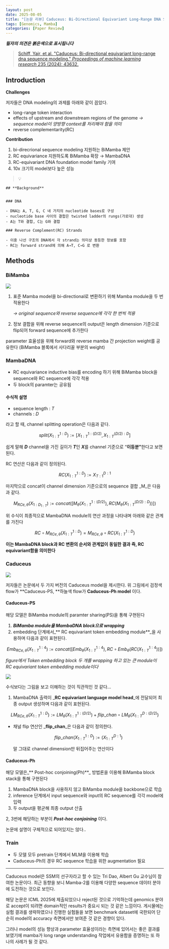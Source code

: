 ```yaml
---
layout: post
date: 2025-08-05
title: "[논문 리뷰] Caduceus: Bi-Directional Equivariant Long-Range DNA Sequence Modeling"
tags: [Genomics, Mamba]
categories: [Paper Review]
---
```


<span class="notion-red">_**필자의 의견은 붉은색으로 표시됩니다**_</span>


> [Schiff, Yair, et al. "Caduceus: Bi-directional equivariant long-range dna sequence modeling." ](https://pmc.ncbi.nlm.nih.gov/articles/PMC12189541/)[_Proceedings of machine learning research_](https://pmc.ncbi.nlm.nih.gov/articles/PMC12189541/)[ 235 (2024): 43632.](https://pmc.ncbi.nlm.nih.gov/articles/PMC12189541/)



## Introduction


**Challenges**


저자들은 DNA modeling의 과제를 아래와 같이 꼽았다.

- long-range token interaction
- effects of upstream and downstream regions of the genome 
_→ sequence model이 양방향 context를 처리해야 함을 의미_
- reverse complementarity(RC)

**Contribution**

1. bi-direcrional sequence modeling 지원하는 BiMamba 제안
1. RC equivariance 지원하도록 BiMamba 확장 → MambaDNA
1. RC-equivariant DNA foundation model family 기여
1. 10x 크기의 model보다 높은 성능

> 💡 


	## **Background**


	### DNA

	- DNA는 A, T, G, C 네 가지의 nucleotide bases로 구성
	- nucleotide base 사이의 결합은 twisted ladder의 rungs(가로대) 생성
	- A는 T와 결합, C는 G와 결합

	### Reverse Complement(RC) Strands

	- 이중 나선 구조의 DNA에서 각 strand는 의미상 동등한 정보를 포함
	- RC는 forward strand에 의해 A→T, C→G 로 변환


## Methods



### BiMamba


![](https://prod-files-secure.s3.us-west-2.amazonaws.com/542b861c-36a8-4051-84e5-8804b6728dba/2c247d59-7815-4980-99f0-8f0d21f445a7/image.png?X-Amz-Algorithm=AWS4-HMAC-SHA256&X-Amz-Content-Sha256=UNSIGNED-PAYLOAD&X-Amz-Credential=ASIAZI2LB466T7E4DPLS%2F20250830%2Fus-west-2%2Fs3%2Faws4_request&X-Amz-Date=20250830T230106Z&X-Amz-Expires=3600&X-Amz-Security-Token=IQoJb3JpZ2luX2VjEIb%2F%2F%2F%2F%2F%2F%2F%2F%2F%2FwEaCXVzLXdlc3QtMiJHMEUCIQDlHzzG1mg4ctnRys0ALEpolUVLafpgY3ZrYj%2BabF7qQAIgDnUHXRboYtpC1PzTDbJ98cINXVS8QOGkUGIJAsarIZMqiAQI3%2F%2F%2F%2F%2F%2F%2F%2F%2F%2F%2FARAAGgw2Mzc0MjMxODM4MDUiDDFkh0HgBQIQx1QmWyrcA55d3OZPlm3zkqzGRM%2BXxODxb7h5kPcVK8fBpMl%2BIR%2FXEikO8Rx6lqd06SCKZ0O4ign5yY4vROgd6Zswpq7kr%2FDrQFmr8nw9OZ5lycCOK1%2FdQzJdx7vV6%2FqD9zCZrTF9xFuxM6l5T3oPZbcItr9T9uucjHfWwyoYAJk56aB%2F1uqQ3K1Dq7gm8Kc0Y%2Bs440D1xamru3WSwI%2BOX0er1JNYlDSkxD60kEjG9bamtD1CmKcalJIgRYvXKVJM6ONjEV2j4ZRQHucfS7GRVKH0mBcVasEb3QK28CwV9sIPt6agW8sBvFs%2Fs8H1yccdy82RUaMHDlSdYkKvJ8sbWzFoihN28hNyEG6qEHrPyUBiHTYTfqFy0ZRWa9R%2FNM1caRvVZ9JD2lMGwOdBpEQZBXYEPoIU1Y0dcdQaxpsRy8djHWPMvrF1Tu%2F0i2hF4AFpEkH7jmsOey9qsapDz4FM95vfqkz%2FSVcWYiGPdNL0C%2FAcE2byu8P8dOIZQ1iXlgGa7XhHmmnExbMKk33zAIx1gOmmBXwW6XzCr6PW%2BzskBrrtA8BCNifgK3C57MDKFUBGSSu46FH6XeiuAR7qMdht0hoGzOIMRx6zSKCwZB5gd9WaNBSkWi1G4e4A92Hxo2LxWfOgMMfgzcUGOqUBZ7nAJVFSdCkVyf7uUA39yvdKYAfPu6BBWLQ83LvkX5tWR6t%2F9mUgOeLXM11cVupuJnJ2QINWf3Dn%2BS8WPLkH4I2mWMSUg3pDTLVJcv9uF2WOawKBqetWp9LYmSnsg82QcsypFZMIY9zS81RSFNLNtXlW8DydM0HJeZ9GBdwzetU%2Bpum6r%2FoX77%2BAYV8F2e9lnfPqluyreHS04gpcUvAla%2BGBAZDy&X-Amz-Signature=722cc8526f353eed80e4647cf007f85658e3570acdbfdf3448cc74083599746c&X-Amz-SignedHeaders=host&x-amz-checksum-mode=ENABLED&x-id=GetObject)

1. 표준 Mamba model을 bi-directional로 변환하기 위해 Mamba module을 두 번 적용한다

	_→ original sequence와 reverse sequence에 각각 한 번씩 적용_

1. 정보 결합을 위해 reverse sequence의 output은 length dimension 기준으로 flip되어 forward sequence에 추가한다

parameter 효율성을 위해 forward와 reverse mamba 간 projection weight를 공유한다 (BiMamba 블록에서 사다리꼴 부분의 weight)



### MambaDNA

- RC equivariance inductive bias를 encoding 하기 위해 BiMamba block을 sequence와 RC sequence에 각각 적용
- 두 block의 paramter는 공유됨


#### 수식적 설명

- sequence length : _T_
- channels : _D_

라고 할 때,  channel splitting operation은 다음과 같다.


$$
split(X^{1:D}_{1:T}):=[X^{1:(D/2)}_{1:T},X^{(D/2):D}_{1:T}]
$$


<span class="notion-red">쉽게 말해 </span><span class="notion-red">_**D**_</span><span class="notion-red"> channel을 가진 길이가 </span><span class="notion-red">_**T**_</span><span class="notion-red">인 </span><span class="notion-red">_**X**_</span><span class="notion-red">를 channel 기준으로 “</span><span class="notion-red">**이등분”**</span><span class="notion-red">한다고 보면 된다.</span>


RC 연산은 다음과 같이 정의된다.


$$
RC(X^{1:D}_{1:T}):=X^{D:1}_{T:1}
$$


마지막으로 concat이 channel dimension 기준으로의 sequence 결합 _M_은 다음과 같다.


$$
M_{RCe,\theta}(X_{1:D_{1:T}}):=concat([M_{\theta}(X^{1:(D/2)}_{1:T}),RC(M_{\theta}(X^{(D/2):D}_{1:T}))])
$$


위 수식이 최종적으로 MambaDNA module의 연산 과정을 나타내며 아래와 같은 관계를 가진다


$$
RC\circ M_{RCe,\theta}(X^{1:D}_{1:T}) = M_{RCe,\theta} \circ RC(X^{1:D}_{1:T})
$$


**이는 MambaDNA block과 RC 변환의 순서와 관계없이 동일한 결과 즉, RC equivariant함을 의미한다**



### Caduceus


![](https://prod-files-secure.s3.us-west-2.amazonaws.com/542b861c-36a8-4051-84e5-8804b6728dba/f94a60d7-8145-473b-aef9-7c68d3ec604a/image.png?X-Amz-Algorithm=AWS4-HMAC-SHA256&X-Amz-Content-Sha256=UNSIGNED-PAYLOAD&X-Amz-Credential=ASIAZI2LB466T7E4DPLS%2F20250830%2Fus-west-2%2Fs3%2Faws4_request&X-Amz-Date=20250830T230106Z&X-Amz-Expires=3600&X-Amz-Security-Token=IQoJb3JpZ2luX2VjEIb%2F%2F%2F%2F%2F%2F%2F%2F%2F%2FwEaCXVzLXdlc3QtMiJHMEUCIQDlHzzG1mg4ctnRys0ALEpolUVLafpgY3ZrYj%2BabF7qQAIgDnUHXRboYtpC1PzTDbJ98cINXVS8QOGkUGIJAsarIZMqiAQI3%2F%2F%2F%2F%2F%2F%2F%2F%2F%2F%2FARAAGgw2Mzc0MjMxODM4MDUiDDFkh0HgBQIQx1QmWyrcA55d3OZPlm3zkqzGRM%2BXxODxb7h5kPcVK8fBpMl%2BIR%2FXEikO8Rx6lqd06SCKZ0O4ign5yY4vROgd6Zswpq7kr%2FDrQFmr8nw9OZ5lycCOK1%2FdQzJdx7vV6%2FqD9zCZrTF9xFuxM6l5T3oPZbcItr9T9uucjHfWwyoYAJk56aB%2F1uqQ3K1Dq7gm8Kc0Y%2Bs440D1xamru3WSwI%2BOX0er1JNYlDSkxD60kEjG9bamtD1CmKcalJIgRYvXKVJM6ONjEV2j4ZRQHucfS7GRVKH0mBcVasEb3QK28CwV9sIPt6agW8sBvFs%2Fs8H1yccdy82RUaMHDlSdYkKvJ8sbWzFoihN28hNyEG6qEHrPyUBiHTYTfqFy0ZRWa9R%2FNM1caRvVZ9JD2lMGwOdBpEQZBXYEPoIU1Y0dcdQaxpsRy8djHWPMvrF1Tu%2F0i2hF4AFpEkH7jmsOey9qsapDz4FM95vfqkz%2FSVcWYiGPdNL0C%2FAcE2byu8P8dOIZQ1iXlgGa7XhHmmnExbMKk33zAIx1gOmmBXwW6XzCr6PW%2BzskBrrtA8BCNifgK3C57MDKFUBGSSu46FH6XeiuAR7qMdht0hoGzOIMRx6zSKCwZB5gd9WaNBSkWi1G4e4A92Hxo2LxWfOgMMfgzcUGOqUBZ7nAJVFSdCkVyf7uUA39yvdKYAfPu6BBWLQ83LvkX5tWR6t%2F9mUgOeLXM11cVupuJnJ2QINWf3Dn%2BS8WPLkH4I2mWMSUg3pDTLVJcv9uF2WOawKBqetWp9LYmSnsg82QcsypFZMIY9zS81RSFNLNtXlW8DydM0HJeZ9GBdwzetU%2Bpum6r%2FoX77%2BAYV8F2e9lnfPqluyreHS04gpcUvAla%2BGBAZDy&X-Amz-Signature=f0747b3c067ce7ad7fb6bd429e3f722253e3b5d9f97c8ac9b323daf802b78e56&X-Amz-SignedHeaders=host&x-amz-checksum-mode=ENABLED&x-id=GetObject)


저자들은 논문에서 두 가지 버전의 Caduceus model을 제시한다. 위 그림에서 검정색 flow가 **Caduceus-PS, **하늘색 flow가 **Caduceus-Ph model** 이다.



#### Caduceus-PS


해당 모델은 BiMamba module의 paramter sharing(PS)을 통해 구현된다

1. _**BiMamba module을 MambaDNA block으로 wrapping**_
1. embedding 단계에서_** RC equivariant token embedding module**_을 사용하며 다음과 같이 표현된다.

$$
Emb_{RCe,\theta}(X^{1:4}_{1:T}):=concat([Emb_{\theta}(X^{1:4}_{1:T}),RC \circ Emb_{\theta}(RC(X^{1:4}_{1:T}))])
$$


_figure에서 Token embedding block 두 개를 wrapping 하고 있는 큰 module이 RC equivariant token embedding module이다_


![](https://prod-files-secure.s3.us-west-2.amazonaws.com/542b861c-36a8-4051-84e5-8804b6728dba/b175e4da-71eb-4e91-8c23-a06dabe673c9/image.png?X-Amz-Algorithm=AWS4-HMAC-SHA256&X-Amz-Content-Sha256=UNSIGNED-PAYLOAD&X-Amz-Credential=ASIAZI2LB466T7E4DPLS%2F20250830%2Fus-west-2%2Fs3%2Faws4_request&X-Amz-Date=20250830T230106Z&X-Amz-Expires=3600&X-Amz-Security-Token=IQoJb3JpZ2luX2VjEIb%2F%2F%2F%2F%2F%2F%2F%2F%2F%2FwEaCXVzLXdlc3QtMiJHMEUCIQDlHzzG1mg4ctnRys0ALEpolUVLafpgY3ZrYj%2BabF7qQAIgDnUHXRboYtpC1PzTDbJ98cINXVS8QOGkUGIJAsarIZMqiAQI3%2F%2F%2F%2F%2F%2F%2F%2F%2F%2F%2FARAAGgw2Mzc0MjMxODM4MDUiDDFkh0HgBQIQx1QmWyrcA55d3OZPlm3zkqzGRM%2BXxODxb7h5kPcVK8fBpMl%2BIR%2FXEikO8Rx6lqd06SCKZ0O4ign5yY4vROgd6Zswpq7kr%2FDrQFmr8nw9OZ5lycCOK1%2FdQzJdx7vV6%2FqD9zCZrTF9xFuxM6l5T3oPZbcItr9T9uucjHfWwyoYAJk56aB%2F1uqQ3K1Dq7gm8Kc0Y%2Bs440D1xamru3WSwI%2BOX0er1JNYlDSkxD60kEjG9bamtD1CmKcalJIgRYvXKVJM6ONjEV2j4ZRQHucfS7GRVKH0mBcVasEb3QK28CwV9sIPt6agW8sBvFs%2Fs8H1yccdy82RUaMHDlSdYkKvJ8sbWzFoihN28hNyEG6qEHrPyUBiHTYTfqFy0ZRWa9R%2FNM1caRvVZ9JD2lMGwOdBpEQZBXYEPoIU1Y0dcdQaxpsRy8djHWPMvrF1Tu%2F0i2hF4AFpEkH7jmsOey9qsapDz4FM95vfqkz%2FSVcWYiGPdNL0C%2FAcE2byu8P8dOIZQ1iXlgGa7XhHmmnExbMKk33zAIx1gOmmBXwW6XzCr6PW%2BzskBrrtA8BCNifgK3C57MDKFUBGSSu46FH6XeiuAR7qMdht0hoGzOIMRx6zSKCwZB5gd9WaNBSkWi1G4e4A92Hxo2LxWfOgMMfgzcUGOqUBZ7nAJVFSdCkVyf7uUA39yvdKYAfPu6BBWLQ83LvkX5tWR6t%2F9mUgOeLXM11cVupuJnJ2QINWf3Dn%2BS8WPLkH4I2mWMSUg3pDTLVJcv9uF2WOawKBqetWp9LYmSnsg82QcsypFZMIY9zS81RSFNLNtXlW8DydM0HJeZ9GBdwzetU%2Bpum6r%2FoX77%2BAYV8F2e9lnfPqluyreHS04gpcUvAla%2BGBAZDy&X-Amz-Signature=3d47fd99147362a2e52a507aef3f3fc7b0d7131f2cfc00f0d12716bc34e5b51d&X-Amz-SignedHeaders=host&x-amz-checksum-mode=ENABLED&x-id=GetObject)


<span class="notion-red">수식보다는 그림을 보고 이해하는 것이 직관적인 것 같다…</span>

1. MambaDNA 출력이 _**RC equivariant language model head**_에 전달되어 최종 output 생성하며 다음과 같이 표현된다.

$$
LM_{RCe,\theta}(X^{1:D}_{1:T}):= LM_{\theta}(X^{1:(D/2)}_{1:T})+flip\_chan\circ LM_{\theta}(X^{D:(D/2)}_{1:T})
$$

- 채널 flip 연산인 _**flip\_chan**_은 다음과 같이 정의한다.

	$$
	flip\_chan(X^{1:D}_{1:T}):=(X^{D:1}_{1:T})
	$$


	말 그대로 channel dimension만 뒤집어주는 연산이다



#### Caduceus-Ph


해당 모델은_** Post-hoc conjoining(Ph)**_ 방법론을 이용해 BiMamba block stack을 통해 구현된다

1. MambaDNA block을 사용하지 않고 BiMamba module을 backbone으로 학습
1. inference 단계에서 input sequence와 input의 RC sequence를 각각 model에 입력
1. 두 output을 평균해 최종 output 산출

2, 3번에 해당하는 부분이 _**Post-hoc conjoining**_ 이다.


<span class="notion-red">논문에 설명이 구체적으로 되어있지는 않다..</span>



### Train

- 두 모델 모두 pretrain 단계에서 MLM을 이용해 학습
- Caduceus-Ph의 경우 RC sequence 학습을 위한 augmentation 필요

---


<span class="notion-red">Caduceus model은 SSM의 선구자라고 할 수 있는 Tri Dao, Albert Gu 교수님이 참여한 논문이다. 최근 동향을 보니 Mamba-2를 이용해 다양한 sequence 데이터 분야에 도전하는 것으로 보인다.</span>


<span class="notion-red">해당 논문은 ICML 2025에 제출되었으나 reject된 것으로 기억하는데 genomics 분야로 accept이 되려면 domain적인 results가 중요시 되는 것 같은 느낌이다. 게시물에는 실험 결과를 생략하였으나 진행한 실험들을 보면 benchmark dataset에 국한되어 단순히 model의 accuracy 측면에서만 보여준 것 같은 경향이 있다.</span>


<span class="notion-red">그러나 model의 성능 향상과 parameter 효율성이라는 측면에 있어서는 좋은 결과를 보였기에 mamba가 long range understanding 작업에서 유용함을 증명하는 또 하나의 사례가 될 것 같다.</span>

